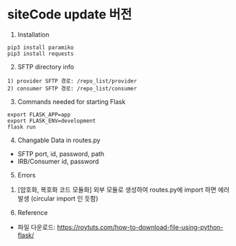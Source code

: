 # siteCode update 버전

1. Installation
```
pip3 install paramiko
pip3 install requests
```

2. SFTP directory info
```
1) provider SFTP 경로: /repo_list/provider
2) consumer SFTP 경로: /repo_list/consumer
```

3. Commands needed for starting Flask
```
export FLASK_APP=app
export FLASK_ENV=development
flask run
```

4. Changable Data in routes.py
- SFTP port, id, password, path
- IRB/Consumer id, password

5. Errors
1) [암호화, 복호화 코드 모듈화] 외부 모듈로 생성하여 routes.py에 import 하면 에러 발생 (circular import 인 듯함)

6. Reference
- 파일 다운로드: https://roytuts.com/how-to-download-file-using-python-flask/